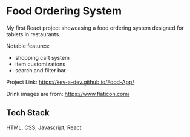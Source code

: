 
# Food Ordering System

My first React project showcasing a food ordering system designed for tablets in restaurants.

Notable features:
- shopping cart system
- item customizations
- search and filter bar

Project Link: https://kev-a-dev.github.io/Food-App/

Drink images are from: https://www.flaticon.com/

## Tech Stack

HTML, CSS, Javascript, React
